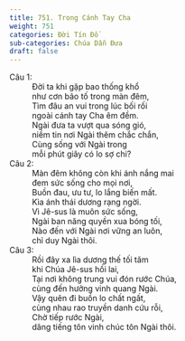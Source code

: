 ```yaml
---
title: 751. Trong Cánh Tay Cha
weight: 751
categories: Đời Tín Đồ
sub-categories: Chúa Dẫn Đưa
draft: false
---
```

<dl><dt>Câu 1:</dt><dd data-verse="1">Đời ta khi gặp bao thống khổ <br/>như cơn bão tố trong màn đêm, <br/>Tìm đâu an vui trong lúc bối rối <br/>ngoài cánh tay Cha êm đềm. <br/>Ngài đưa ta vượt qua sóng gió, <br/>niềm tin nơi Ngài thêm chắc chắn, <br/>Cùng sống với Ngài trong <br/>mỗi phút giây có lo sợ chi? </dd><dt>Câu 2:</dt><dd data-verse="2">Màn đêm không còn khi ánh nắng mai <br/>đem sức sống cho mọi nơi, <br/>Buồn đau, ưu tư, lo lắng biến mất. <br/>Kìa ánh thái dương rạng ngời. <br/>Vì Jê-sus là muôn sức sống, <br/>Ngài ban năng quyền xua bóng tối, <br/>Nào đến với Ngài nơi vững an luôn, <br/>chỉ duy Ngài thôi. </dd><dt>Câu 3:</dt><dd data-verse="3">Rồi đây xa lìa dương thế tối tăm <br/>khi Chúa Jê-sus hồi lai, <br/>Tại nơi không trung vui đón rước Chúa, <br/>cùng đến hưởng vinh quang Ngài. <br/>Vậy quên đi buồn lo chất ngất, <br/>cùng nhau rao truyền danh cứu rỗi, <br/>Chờ tiếp rước Ngài, <br/>dâng tiếng tôn vinh chúc tôn Ngài thôi. </dd></dl>